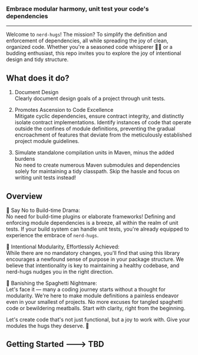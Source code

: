### Embrace modular harmony, unit test your code's dependencies
----------------

Welcome to `nerd-hugs`! 
The mission? To simplify the definition and enforcement of dependencies, all while spreading the joy of clean, organized code. Whether you're a seasoned code whisperer 🧙‍♀️ or a budding enthusiast, this repo invites you to explore the joy of intentional design and tidy structure.

What does it do?
-------
1. Document Design  
  Clearly document design goals of a project through unit tests.

2. Promotes Ascension to Code Excellence  
  Mitigate cyclic dependencies, ensure contract integrity, and distinctly isolate contract implementations. Identify instances of code that operate outside the confines of module definitions, preventing the gradual encroachment of features that deviate from the meticulously established project module guidelines.

3. Simulate standalone compilation units in Maven, minus the added burdens  
  No need to create numerous Maven submodules and dependencies solely for maintaining a tidy classpath. Skip the hassle and focus on writing unit tests instead!

Overview
--------

🚯 Say No to Build-time Drama:  
  No need for build-time plugins or elaborate frameworks! Defining and enforcing module dependencies is a breeze, all within the realm of unit tests. If your build system can handle unit tests, you're already equipped to experience the embrace of `nerd-hugs`.

🚮 Intentional Modularity, Effortlessly Achieved:  
  While there are no mandatory changes, you'll find that using this library encourages a newfound sense of purpose in your package structure. We believe that intentionality is key to maintaining a healthy codebase, and nerd-hugs nudges you in the right direction.

🍝 Banishing the Spaghetti Nightmare:  
  Let's face it — many a coding journey starts without a thought for modularity. We're here to make module definitions a painless endeavor even in your smallest of projects. No more excuses for tangled spaghetti code or bewildering meatballs. Start with clarity, right from the beginning.

Let's create code that's not just functional, but a joy to work with. Give your modules the hugs they deserve. 🤗

Getting Started ---> TBD
---------------

